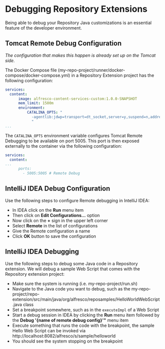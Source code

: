 # Debugging Repository Extensions
Being able to debug your Repository Java customizations is an essential feature of the 
developer environment.  

## Tomcat Remote Debug Configuration
*The configuration that makes this happen is already set up on the Tomcat side.*

The Docker Compose file (my-repo-project/runner/docker-compose/docker-compose.yml) 
in a Repository Extension project has the following configuration:

```yaml
services:
  content:
      image: alfresco-content-services-custom:1.0.0-SNAPSHOT
      mem_limit: 1500m
      environment:
          CATALINA_OPTS: "
      		-agentlib:jdwp=transport=dt_socket,server=y,suspend=n,address=5005
      		"
...
```

The `CATALINA_OPTS` environment variable configures Tomcat Remote Debugging to be 
available on port 5005. This port is then exposed externally to the container via the 
following configuration:

```yaml
services:
  content:
...
      ports:        
        - 5005:5005 # Remote Debug
```

## IntelliJ IDEA Debug Configuration
Use the following steps to configure Remote debugging in IntelliJ IDEA:

- In IDEA click on the **Run** menu item
- Then click on **Edit Configurations...** option
- Now click on the **+** sign in the upper left corner
- Select **Remote** in the list of configurations
- Give the Remote configuration a name
- Click **OK** button to save the configuration

## IntelliJ IDEA Debugging
Use the following steps to debug some Java code in a Repository extension. 
We will debug a sample Web Script that comes with the Repository extension project:

- Make sure the system is running (i.e. my-repo-project/run.sh)
- Navigate to the Java code you want to debug, such as the my-repo-project/repo-extension/src/main/java/org/alfresco/reposamples/HelloWorldWebScript.java class
- Set a breakpoint somewhere, such as in the `executeImpl` of a Web Script 
- Start a debug session in IDEA by clicking the **Run** menu item followed by the **Debug '{name of remote debug config}'"** menu item
- Execute something that runs the code with the breakpoint, the sample Hello Web Script can be invoked via http://localhost:8082/alfresco/s/sample/helloworld
- You should see the system stopping on the breakpoint 

  
